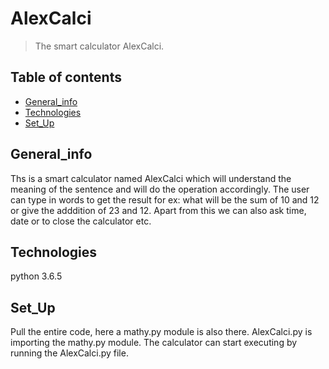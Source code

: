 # AlexCalci
> The smart calculator AlexCalci.
## Table of contents
* [General_info](#general_info)
* [Technologies](#technologies)
* [Set_Up](#set_up)

## General_info
Ths is a smart calculator named AlexCalci which will understand the meaning of the sentence and will do the operation accordingly.
The user can type in words to get the result for ex: what will be the sum of 10 and 12 or give the adddition of 23 and 12.
Apart from this we can also ask time, date or to close the calculator etc.

## Technologies
python 3.6.5

## Set_Up
Pull the entire code, here a mathy.py module is also there. AlexCalci.py is importing the mathy.py module. The calculator can start executing by running the AlexCalci.py file.
